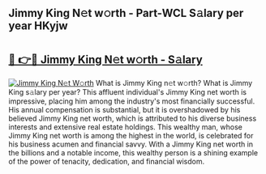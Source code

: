 ## Jimmy King N𝚎t w𝚘rth - Part-WCL S𝚊lary per year HKyjw

# <h2><a href="http://gc48mc4.nevu.top/?p=Jimmy+King">🔗 👉🔴 Jimmy King N𝚎t w𝚘rth - S𝚊lary</a></h2>

[![Jimmy King N𝚎t W𝚘rth](https://i.imgur.com/Oavwk0R.jpeg)](http://gc48mc4.nevu.top/?p=Jimmy+King)
What is Jimmy King n𝚎t w𝚘rth? What is Jimmy King s𝚊lary per year?
This affluent individual's Jimmy King net worth is impressive, placing him among the industry's most financially successful. His annual compensation is substantial, but it is overshadowed by his believed Jimmy King net worth, which is attributed to his diverse business interests and extensive real estate holdings. This wealthy man, whose Jimmy King net worth is among the highest in the world, is celebrated for his business acumen and financial savvy. With a Jimmy King net worth in the billions and a notable income, this wealthy person is a shining example of the power of tenacity, dedication, and financial wisdom.
